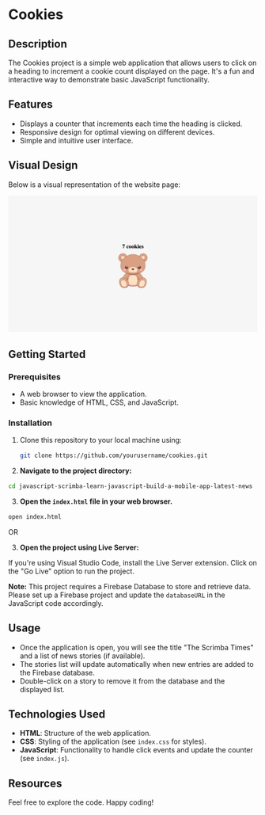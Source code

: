 # Cookies

## Description

The Cookies project is a simple web application that allows users to click on a heading to increment a cookie count displayed on the page. It's a fun and interactive way to demonstrate basic JavaScript functionality.

## Features

- Displays a counter that increments each time the heading is clicked.
- Responsive design for optimal viewing on different devices.
- Simple and intuitive user interface.

## Visual Design

Below is a visual representation of the website page:

![Home](index.png)

## Getting Started

### Prerequisites

- A web browser to view the application.
- Basic knowledge of HTML, CSS, and JavaScript.

### Installation

1. Clone this repository to your local machine using:

   ```bash
   git clone https://github.com/yourusername/cookies.git
   ```

2. **Navigate to the project directory:**

```bash
cd javascript-scrimba-learn-javascript-build-a-mobile-app-latest-news
```

3. **Open the `index.html` file in your web browser.**

```bash
open index.html
```

OR

3. **Open the project using Live Server:**

If you're using Visual Studio Code, install the Live Server extension.
Click on the "Go Live" option to run the project.

**Note:** This project requires a Firebase Database to store and retrieve data. Please set up a Firebase project and update the `databaseURL` in the JavaScript code accordingly.

## Usage

- Once the application is open, you will see the title "The Scrimba Times" and a list of news stories (if available).
- The stories list will update automatically when new entries are added to the Firebase database.
- Double-click on a story to remove it from the database and the displayed list.

## Technologies Used

- **HTML**: Structure of the web application.
- **CSS**: Styling of the application (see `index.css` for styles).
- **JavaScript**: Functionality to handle click events and update the counter (see `index.js`).

## Resources

Feel free to explore the code. Happy coding!
